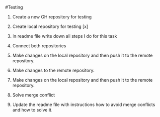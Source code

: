 #Testing

1. Create a new GH repository for testing

2. Create local repository for testing [x]

3. In readme file write down all steps I do for this task

4. Connect both repositories

5. Make changes on the local repository and then push it to the remote repository.

6. Make changes to the remote repository.

7. Make changes on the local repository and then push it to the remote repository.

8. Solve merge conflict

9. Update the readme file with instructions how to avoid merge conflicts and how to solve it.
